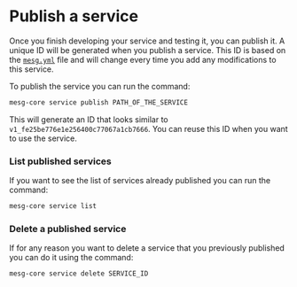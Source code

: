 # Publish a service

Once you finish developing your service and testing it, you can publish it. A unique ID will be generated when you publish a service. This ID is based on the [`mesg.yml`](service-file.md) file and will change every time you add any modifications to this service.

To publish the service you can run the command:

```bash
mesg-core service publish PATH_OF_THE_SERVICE
```

This will generate an ID that looks similar to `v1_fe25be776e1e256400c77067a1cb7666`. You can reuse this ID when you want to use the service.

### List published services

If you want to see the list of services already published you can run the command:

```bash
mesg-core service list
```

### Delete a published service

If for any reason you want to delete a service that you previously published you can do it using the command:

```bash
mesg-core service delete SERVICE_ID
```



